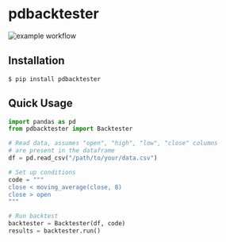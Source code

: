 pdbacktester
==============

![example workflow](https://github.com/kris7ian/pdbacktester/actions/workflows/python-app.yml/badge.svg)


Installation
------------

    $ pip install pdbacktester


Quick Usage
-----
```python
import pandas as pd
from pdbacktester import Backtester

# Read data, assumes "open", "high", "low", "close" columns
# are present in the dataframe
df = pd.read_csv("/path/to/your/data.csv")

# Set up conditions
code = """
close < moving_average(close, 8)
close > open
"""

# Run backtest
backtester = Backtester(df, code)
results = backtester.run()
```

